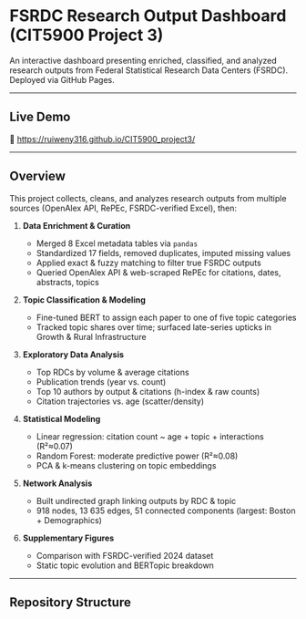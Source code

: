 # FSRDC Research Output Dashboard (CIT5900 Project 3)

An interactive dashboard presenting enriched, classified, and analyzed research outputs from Federal Statistical Research Data Centers (FSRDC). Deployed via GitHub Pages.

---

## Live Demo

🔗 https://ruiweny316.github.io/CIT5900_project3/

---

## Overview

This project collects, cleans, and analyzes research outputs from multiple sources (OpenAlex API, RePEc, FSRDC-verified Excel), then:

1. **Data Enrichment & Curation**  
   - Merged 8 Excel metadata tables via `pandas`  
   - Standardized 17 fields, removed duplicates, imputed missing values  
   - Applied exact & fuzzy matching to filter true FSRDC outputs  
   - Queried OpenAlex API & web-scraped RePEc for citations, dates, abstracts, topics  

2. **Topic Classification & Modeling**  
   - Fine-tuned BERT to assign each paper to one of five topic categories  
   - Tracked topic shares over time; surfaced late-series upticks in Growth & Rural Infrastructure  

3. **Exploratory Data Analysis**  
   - Top RDCs by volume & average citations  
   - Publication trends (year vs. count)  
   - Top 10 authors by output & citations (h-index & raw counts)  
   - Citation trajectories vs. age (scatter/density)  

4. **Statistical Modeling**  
   - Linear regression: citation count ~ age + topic + interactions (R²≈0.07)  
   - Random Forest: moderate predictive power (R²≈0.08)  
   - PCA & k-means clustering on topic embeddings  

5. **Network Analysis**  
   - Built undirected graph linking outputs by RDC & topic  
   - 918 nodes, 13 635 edges, 51 connected components (largest: Boston + Demographics)  

6. **Supplementary Figures**  
   - Comparison with FSRDC-verified 2024 dataset  
   - Static topic evolution and BERTopic breakdown  

---

## Repository Structure

